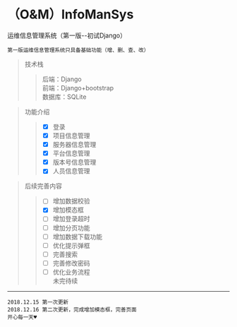 # （O&M）InfoManSys
运维信息管理系统（第一版--初试Django）

    第一版运维信息管理系统只具备基础功能（增、删、查、改）
> 技术栈
>> 后端：Django  
>> 前端：Django+bootstrap  
>> 数据库：SQLite

> 功能介绍  
>> + [x] 登录
>> + [x] 项目信息管理 
>> + [x] 服务器信息管理 
>> + [x] 平台信息管理 
>> + [x] 版本号信息管理
>> + [x] 人员信息管理

> 后续完善内容
>> + [ ] 增加数据校验
>> + [x] 增加模态框
>> + [ ] 增加登录超时
>> + [ ] 增加分页功能
>> + [ ] 增加数据下载功能
>> + [ ] 优化提示弹框  
>> + [ ] 完善搜索  
>> + [ ] 完善修改密码 
>> + [ ] 优化业务流程  
>> 未完待续

---
    2018.12.15 第一次更新
    2018.12.16 第二次更新，完成增加模态框，完善页面
    开心每一天♥